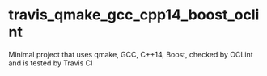 # travis_qmake_gcc_cpp14_boost_oclint
Minimal project that uses qmake, GCC, C++14, Boost, checked by OCLint and is tested by Travis CI
